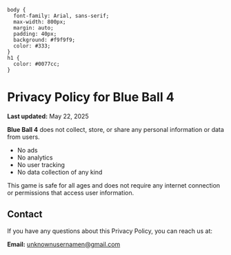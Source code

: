 
    body {
      font-family: Arial, sans-serif;
      max-width: 800px;
      margin: auto;
      padding: 40px;
      background: #f9f9f9;
      color: #333;
    }
    h1 {
      color: #0077cc;
    }
  </style>
</head>
<body>
  <h1>Privacy Policy for Blue Ball 4</h1>
  <p><strong>Last updated:</strong> May 22, 2025</p>

  <p><strong>Blue Ball 4</strong> does not collect, store, or share any personal information or data from users.</p>

  <ul>
    <li>No ads</li>
    <li>No analytics</li>
    <li>No user tracking</li>
    <li>No data collection of any kind</li>
  </ul>

  <p>This game is safe for all ages and does not require any internet connection or permissions that access user information.</p>

  <h2>Contact</h2>
  <p>If you have any questions about this Privacy Policy, you can reach us at:</p>
  <p><strong>Email:</strong> <a href="mailto:unknownusernamen@gmail.com">unknownusernamen@gmail.com</a></p>
</body>
</html>

